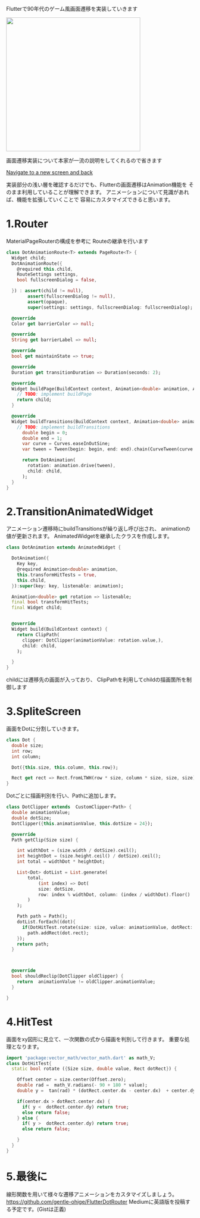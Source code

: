 Flutterで90年代のゲーム風画面遷移を実装していきます

<img src="https://github.com/gentle-ohige/FlutterDotRouter/blob/samples/movies/sample.gif" width="360">

画面遷移実装について本家が一流の説明をしてくれるので省きます

[Navigate to a new screen and back](https://flutter.dev/docs/cookbook/navigation/navigation-basics)

実装部分の浅い層を確認するだけでも、Flutterの画面遷移はAnimation機能を
そのまま利用していることが理解できます。
アニメーションについて見識があれば、機能を拡張していくことで
容易にカスタマイズできると思います。

# 1.Router

MaterialPageRouterの構成を参考に
Routeの継承を行います

```.dart
class DotAnimationRoute<T> extends PageRoute<T> {
  Widget child;
  DotAnimationRoute({
    @required this.child,
    RouteSettings settings,
    bool fullscreenDialog = false,

  }) : assert(child != null),
        assert(fullscreenDialog != null),
        assert(opaque),
        super(settings: settings, fullscreenDialog: fullscreenDialog);

  @override
  Color get barrierColor => null;

  @override
  String get barrierLabel => null;

  @override
  bool get maintainState => true;

  @override
  Duration get transitionDuration => Duration(seconds: 2);

  @override
  Widget buildPage(BuildContext context, Animation<double> animation, Animation<double> secondaryAnimation) {
    // TODO: implement buildPage
    return child;
  }

  @override
  Widget buildTransitions(BuildContext context, Animation<double> animation, Animation<double> secondaryAnimation, Widget child) {
    // TODO: implement buildTransitions
      double begin = 0;
      double end = 1;
      var curve = Curves.easeInOutSine;
      var tween = Tween(begin: begin, end: end).chain(CurveTween(curve: curve));

      return DotAnimation(
        rotation: animation.drive(tween),
        child: child,
      );
  }
}
```


# 2.TransitionAnimatedWidget

アニメーション遷移時にbuildTransitionsが繰り返し呼び出され、
animationの値が更新されます。
AnimatedWidgetを継承したクラスを作成します。

```.dart
class DotAnimation extends AnimatedWidget {

  DotAnimation({
    Key key,
    @required Animation<double> animation,
    this.transformHitTests = true,
    this.child,
  }):super(key: key, listenable: animation);

  Animation<double> get rotation => listenable;
  final bool transformHitTests;
  final Widget child;


  @override
  Widget build(BuildContext context) {
    return ClipPath(
      clipper: DotClipper(animationValue: rotation.value,),
      child: child,
    );

  }
}
```

childには遷移先の画面が入っており、
ClipPathを利用してchildの描画箇所を制御します

# 3.SpliteScreen

画面をDotに分割していきます。

```.dart
class Dot {
  double size;
  int row;
  int column;

  Dot({this.size, this.column, this.row});

  Rect get rect => Rect.fromLTWH(row * size, column * size, size, size);
}
```

Dotごとに描画判別を行い、Pathに追加します。

```.dart
class DotClipper extends  CustomClipper<Path> {
  double animationValue;
  double dotSize;
  DotClipper({this.animationValue, this.dotSize = 24});

  @override
  Path getClip(Size size) {

    int widthDot = (size.width / dotSize).ceil();
    int heightDot = (size.height.ceil() / dotSize).ceil();
    int total = widthDot * heightDot;

    List<Dot> dotList = List.generate(
        total,
            (int index) => Dot(
            size: dotSize,
            row: index % widthDot, column: (index / widthDot).floor()
        )
    );

    Path path = Path();
    dotList.forEach((dot){
      if(DotHitTest.rotate(size: size, value: animationValue, dotRect: dot.rect))
        path.addRect(dot.rect);
    });
    return path;
  }



  @override
  bool shouldReclip(DotClipper oldClipper) {
    return  animationValue != oldClipper.animationValue;
  }

}
```

# 4.HitTest

画面をxy図形に見立て、一次関数の式から描画を判別して行きます。
重要な処理となります。

```.dart
import 'package:vector_math/vector_math.dart' as math_V;
class DotHitTest{
  static bool rotate ({Size size, double value, Rect dotRect}) {

    Offset center = size.center(Offset.zero);
    double rad =  math_V.radians(- 90 + 180 * value);
    double y =  tan(rad) * (dotRect.center.dx - center.dx)  + center.dy ;

    if(center.dx > dotRect.center.dx) {
      if( y <  dotRect.center.dy) return true;
      else return false;
    } else {
      if( y >  dotRect.center.dy) return true;
      else return false;

    }
  }
}
```

# 5.最後に

線形関数を用いて様々な遷移アニメーションをカスタマイズしましょう。
https://github.com/gentle-ohige/FlutterDotRouter
Mediumに英語版を投稿する予定です。(Gistは正義)
